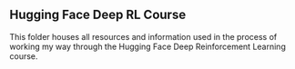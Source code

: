 ## Hugging Face Deep RL Course

This folder houses all resources and information used in the process of working my way through the Hugging Face Deep Reinforcement Learning course.
